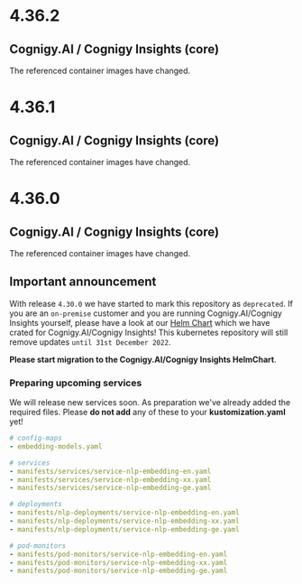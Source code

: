 # 4.36.2
## Cognigy.AI / Cognigy Insights (core)
The referenced container images have changed.

# 4.36.1
## Cognigy.AI / Cognigy Insights (core)
The referenced container images have changed.

# 4.36.0

## Cognigy.AI / Cognigy Insights (core)
The referenced container images have changed.

## Important announcement
With release `4.30.0` we have started to mark this repository as `deprecated`. If you are an `on-premise` customer and you are running Cognigy.AI/Cognigy Insights yourself, please have a look at our [Helm Chart](https://github.com/cognigy/cognigy-ai-helm-chart) which we have crated for Cognigy.AI/Cognigy Insights! This kubernetes repository will still remove updates `until 31st December 2022`.

**Please start migration to the Cognigy.AI/Cognigy Insights HelmChart**.

### Preparing upcoming services
We will release new services soon. As preparation we've already added the required files.
Please **do not add** any of these to your **kustomization.yaml** yet!
```yaml
# config-maps
- embedding-models.yaml

# services
- manifests/services/service-nlp-embedding-en.yaml
- manifests/services/service-nlp-embedding-xx.yaml
- manifests/services/service-nlp-embedding-ge.yaml

# deployments
- manifests/nlp-deployments/service-nlp-embedding-en.yaml
- manifests/nlp-deployments/service-nlp-embedding-xx.yaml
- manifests/nlp-deployments/service-nlp-embedding-ge.yaml

# pod-monitors
- manifests/pod-monitors/service-nlp-embedding-en.yaml
- manifests/pod-monitors/service-nlp-embedding-xx.yaml
- manifests/pod-monitors/service-nlp-embedding-ge.yaml
```
